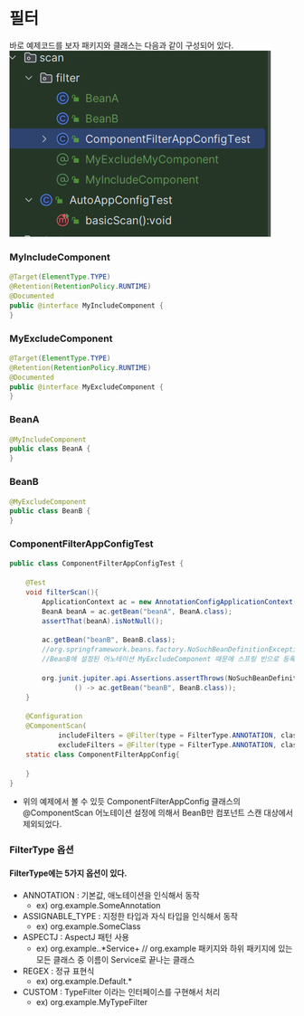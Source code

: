 # 필터

바로 예제코드를 보자
패키지와 클래스는 다음과 같이 구성되어 있다.
![img.png](../images/filterPackage.png)


### MyIncludeComponent

```java
@Target(ElementType.TYPE)
@Retention(RetentionPolicy.RUNTIME)
@Documented
public @interface MyIncludeComponent {
}
```
### MyExcludeComponent
```java
@Target(ElementType.TYPE)
@Retention(RetentionPolicy.RUNTIME)
@Documented
public @interface MyExcludeComponent {
}
```

### BeanA

```java
@MyIncludeComponent
public class BeanA {
}
```

### BeanB

```java
@MyExcludeComponent
public class BeanB {
}
```


### ComponentFilterAppConfigTest

```java
public class ComponentFilterAppConfigTest {

    @Test
    void filterScan(){
        ApplicationContext ac = new AnnotationConfigApplicationContext(ComponentFilterAppConfig.class);
        BeanA beanA = ac.getBean("beanA", BeanA.class);
        assertThat(beanA).isNotNull();

        ac.getBean("beanB", BeanB.class);
        //org.springframework.beans.factory.NoSuchBeanDefinitionException: No bean named 'beanB' available
        //BeanB에 설정된 어노테이션 MyExcludeComponent 때문에 스프링 빈으로 등록되지 않는다.

        org.junit.jupiter.api.Assertions.assertThrows(NoSuchBeanDefinitionException.class,
                () -> ac.getBean("beanB", BeanB.class));
    }

    @Configuration
    @ComponentScan(
            includeFilters = @Filter(type = FilterType.ANNOTATION, classes = MyIncludeComponent.class), // 필터 포함 대상
            excludeFilters = @Filter(type = FilterType.ANNOTATION, classes = MyExcludeMyComponent.class)) // 필터 제외대상
    static class ComponentFilterAppConfig{

    }
}
```

- 위의 예제에서 볼 수 있듯 ComponentFilterAppConfig 클래스의 @ComponentScan 어노테이션 설정에 의해서 BeanB만 컴포넌트 스캔 대상에서 제외되었다.



### FilterType 옵션
#### FilterType에는 5가지 옵션이 있다.
- ANNOTATION : 기본값, 애노테이션을 인식해서 동작
  - ex) org.example.SomeAnnotation
- ASSIGNABLE_TYPE : 지정한 타입과 자식 타입을 인식해서 동작
  - ex) org.example.SomeClass
- ASPECTJ : AspectJ 패턴 사용
  - ex) org.example..*Service+  // org.example 패키지와 하위 패키지에 있는 모든 클래스 중 이름이 Service로 끝나는 클래스
- REGEX : 정규 표현식
  - ex) org\.example\.Default.*
- CUSTOM : TypeFilter 이라는 인터페이스를 구현해서 처리
  - ex) org.example.MyTypeFilter




